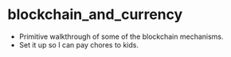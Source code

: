 # blockchain_and_currency

* Primitive walkthrough of some of the blockchain mechanisms.
* Set it up so I can pay chores to kids.
